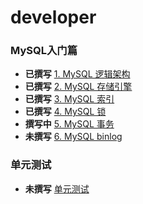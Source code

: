 # developer
### MySQL入门篇
* **已撰写** [1. MySQL 逻辑架构](database/mysql/logic-architecture.md)
* **已撰写** [2. MySQL 存储引擎](database/mysql/store-engine.md)
* **已撰写** [3. MySQL 索引](database/mysql/index.md)
* **已撰写** [4. MySQL 锁](database/mysql/lock.md)
* **撰写中** [5. MySQL 事务](database/mysql/transaction.md)
* **未撰写** [6. MySQL binlog](database/mysql/binlog.md)

### 单元测试
* **未撰写** [单元测试](development/test/index.md)